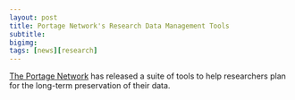 ```yaml
---
layout: post
title: Portage Network's Research Data Management Tools
subtitle:
bigimg: 
tags: [news][research]
---
```



[The Portage Network](https://portagenetwork.ca/) has released a suite of tools to help researchers plan for the long-term preservation of their data.
